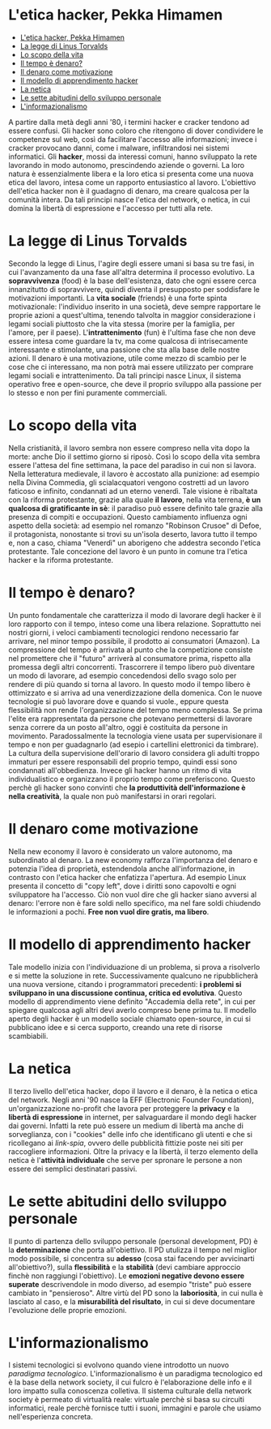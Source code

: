 L'etica hacker, Pekka Himamen
===

- [L'etica hacker, Pekka Himamen](#letica-hacker-pekka-himamen)
- [La legge di Linus Torvalds](#la-legge-di-linus-torvalds)
- [Lo scopo della vita](#lo-scopo-della-vita)
- [Il tempo è denaro?](#il-tempo-è-denaro)
- [Il denaro come motivazione](#il-denaro-come-motivazione)
- [Il modello di apprendimento hacker](#il-modello-di-apprendimento-hacker)
- [La netica](#la-netica)
- [Le sette abitudini dello sviluppo personale](#le-sette-abitudini-dello-sviluppo-personale)
- [L'informazionalismo](#linformazionalismo)


A partire dalla metà degli anni '80, i termini hacker e cracker tendono ad essere confusi. Gli hacker sono coloro che ritengono di dover condividere le competenze sul web, così da facilitare l'accesso alle informazioni; invece i cracker provocano danni, come i malware, infiltrandosi nei sistemi informatici. Gli **hacker**, mossi da interessi comuni, hanno sviluppato la rete lavorando in modo autonomo, prescindendo aziende o governi. La loro natura è essenzialmente libera e la loro etica si presenta come una nuova etica del lavoro, intesa come un rapporto entusiastico al lavoro.
L'obiettivo dell'etica hacker non è il guadagno di denaro, ma creare qualcosa per la comunità intera. Da tali principi nasce l'etica del network, o netica, in cui domina la libertà di espressione e l'accesso per tutti alla rete.

# La legge di Linus Torvalds
Secondo la legge di Linus, l'agire degli essere umani si basa su tre fasi, in cui l'avanzamento da una fase all'altra determina il processo evolutivo. 
La **sopravvivenza** (food) è la base dell'esistenza, dato che ogni essere cerca innanzitutto di sopravvivere, quindi diventa il presupposto per soddisfare le motivazioni importanti.
La **vita sociale** (friends) è una forte spinta motivazionale: l'individuo inserito in una società, deve sempre rapportare le proprie azioni a quest'ultima, tenendo talvolta in maggior considerazione i legami sociali piuttosto che la vita stessa (morire per la famiglia, per l'amore, per il paese).
L'**intrattenimento** (fun) è l'ultima fase che non deve essere intesa come guardare la tv, ma come qualcosa di intrisecamente interessante e stimolante, una passione che sta alla base delle nostre azioni. Il denaro è una motivazione, utile come mezzo di scambio per le cose che ci interessano, ma non potrà mai essere utilizzato per comprare legami sociali e intrattenimento. Da tali principi nasce Linux, il sistema operativo free e open-source, che deve il proprio sviluppo alla passione per lo stesso e non per fini puramente commerciali.

# Lo scopo della vita
Nella cristianità, il lavoro sembra non essere compreso nella vita dopo la morte: anche Dio il settimo giorno si riposò. Così lo scopo della vita sembra essere l'attesa del fine settimana, la pace del paradiso in cui non si lavora. Nella letteratura medievale, il lavoro è accostato alla punizione: ad esempio nella Divina Commedia, gli scialacquatori vengono costretti ad un lavoro faticoso e infinito, condannati ad un eterno venerdì. Tale visione è ribaltata con la riforma protestante, grazie alla quale **il lavoro**, nella vita terrena, **è un qualcosa di gratificante in sè**: il paradiso può essere definito tale grazie alla presenza di compiti e occupazioni. Questo cambiamento influenza ogni aspetto della società: ad esempio nel romanzo "Robinson Crusoe" di Defoe, il protagonista, nonostante si trovi su un'isola deserto, lavora tutto il tempo e, non a caso, chiama "Venerdì" un aborigeno che addestra secondo l'etica protestante. Tale concezione del lavoro è un punto in comune tra l'etica hacker e la riforma protestante.

# Il tempo è denaro?
Un punto fondamentale che caratterizza il modo di lavorare degli hacker è il loro rapporto con il tempo, inteso come una libera relazione. Soprattutto nei nostri giorni, i veloci cambiamenti tecnologici rendono necessario far arrivare, nel minor tempo possibile, il prodotto ai consumatori (Amazon). La compressione del tempo è arrivata al punto che la competizione consiste nel promettere che il "futuro" arriverà al consumatore prima, rispetto alla promessa degli altri concorrenti. Trascorrere il tempo libero può diventare un modo di lavorare, ad esempio concedendosi dello svago solo per rendere di più quando si torna al lavoro. In questo modo il tempo libero è ottimizzato e si arriva ad una venerdizzazione della domenica. Con le nuove tecnologie si può lavorare dove e quando si vuole., eppure questa flessibilità non rende l'organizzazione del tempo meno complessa. Se prima l'elite era rappresentata da persone che potevano permettersi di lavorare senza correre da un posto all'altro, oggi è costituita da persone in movimento. Paradossalmente la tecnologia viene usata per supervisionare il tempo e non per guadagnarlo (ad esepio i cartellini elettronici da timbrare). La cultura della supervisione dell'orario di lavoro considera gli adulti troppo immaturi per essere responsabili del proprio tempo, quindi essi sono condannati all'obbedienza. Invece gli hacker hanno un ritmo di vita individualistico e organizzano il proprio tempo come preferiscono. Questo perchè gli hacker sono convinti che **la produttività dell'informazione è nella creatività**, la quale non può manifestarsi in orari regolari. 

# Il denaro come motivazione 
Nella new economy il lavoro è considerato un valore autonomo, ma subordinato al denaro. La new economy rafforza l'importanza del denaro e potenzia l'idea di proprietà, estendendola anche all'informazione, in contrasto con l'etica hacker che enfatizza l'apertura. Ad esempio Linux presenta il concetto di "copy left", dove i diritti sono capovolti e ogni sviluppatore ha l'accesso. Ciò non vuol dire che gli hacker siano avversi al denaro: l'errore non è fare soldi nello specifico, ma nel fare soldi chiudendo le informazioni a pochi. **Free non vuol dire gratis, ma libero**.

# Il modello di apprendimento hacker
Tale modello inizia con l'individuazione di un problema, si prova a risolverlo e si mette la soluzione in rete. Successivamente qualcuno ne ripubblicherà una nuova versione, citando i programmatori precedenti: **i problemi si sviluppano in una discussione continua, critica ed evolutiva**. Questo modello di apprendimento viene definito "Accademia della rete", in cui per spiegare qualcosa agli altri devi averlo compreso bene prima tu. Il modello aperto degli hacker è un modello sociale chiamato open-source, in cui si pubblicano idee e si cerca supporto, creando una rete di risorse scambiabili.

# La netica
Il terzo livello dell'etica hacker, dopo il lavoro e il denaro, è la netica o etica del network. Negli anni '90 nasce la EFF (Electronic Founder Foundation), un'organizzazione no-profit che lavora per proteggere la **privacy** e la **libertà di espressione** in internet, per salvaguardare il mondo degli hacker dai governi. Infatti la rete può essere un medium di libertà ma anche di sorveglianza, con i "cookies" delle info che identificano gli utenti e che si ricollegano ai *link-spia*, ovvero delle pubblicità fittizie poste nei siti per raccogliere informazioni. Oltre la privacy e la libertà, il terzo elemento della netica è l'**attività individuale** che serve per spronare le persone a non essere dei semplici destinatari passivi.

# Le sette abitudini dello sviluppo personale
Il punto di partenza dello sviluppo personale (personal development, PD) è la **determinazione** che porta all'obiettivo. Il PD utulizza il tempo nel miglior modo possibile, si concentra su **adesso** (cosa stai facendo per avvicinarti all'obiettivo?), sulla **flessibilità** e la **stabilità** (devi cambiare approccio finchè non raggiungi l'obiettivo). Le **emozioni negative devono essere superate** descrivendole in modo diverso, ad esempio "triste" può essere cambiato in "pensieroso". Altre virtù del PD sono la **laboriosità**, in cui nulla è lasciato al caso, e la **misurabilità del risultato**, in cui si deve documentare l'evoluzione delle proprie emozioni.

# L'informazionalismo
I sistemi tecnologici si evolvono quando viene introdotto un nuovo *paradigma tecnologico*. 
L'informazionalismo è un paradigma tecnologico ed è la base della network society, il cui fulcro è l'elaborazione delle info e il loro impatto sulla conoscenza colletiva. Il sistema culturale della network society è permeato di virtualità reale: virtuale perchè si basa su circuiti informatici, reale perchè fornisce tutti i suoni, immagini e parole che usiamo nell'esperienza concreta.
